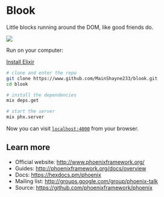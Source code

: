 # Blook

Little blocks running around the DOM, like good friends do.

![](http://i.imgur.com/CnjByiF.gif)

Run on your computer:

[Install Elixir](https://elixir-lang.org/install.html)

```bash
# clone and enter the repo
git clone https://www.github.com/MainShayne233/blook.git
cd blook

# install the dependencies
mix deps.get

# start the server
mix phx.server
```

Now you can visit [`localhost:4000`](http://localhost:4000) from your browser.

## Learn more

  * Official website: http://www.phoenixframework.org/
  * Guides: http://phoenixframework.org/docs/overview
  * Docs: https://hexdocs.pm/phoenix
  * Mailing list: http://groups.google.com/group/phoenix-talk
  * Source: https://github.com/phoenixframework/phoenix
